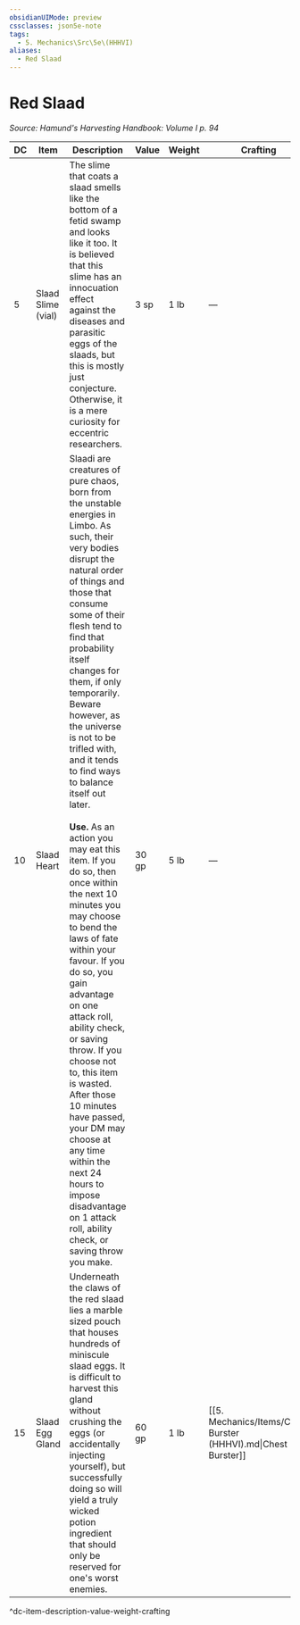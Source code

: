 ```yaml
---
obsidianUIMode: preview
cssclasses: json5e-note
tags:
  - 5. Mechanics\Src\5e\(HHHVI)
aliases:
  - Red Slaad
---
```

# Red Slaad
*Source: Hamund's Harvesting Handbook: Volume I p. 94* 

| DC | Item | Description | Value | Weight | Crafting |
|----|------|-------------|-------|--------|----------|
| 5 | Slaad Slime (vial) | The slime that coats a slaad smells like the bottom of a fetid swamp and looks like it too. It is believed that this slime has an innocuation effect against the diseases and parasitic eggs of the slaads, but this is mostly just conjecture. Otherwise, it is a mere curiosity for eccentric researchers. | 3 sp | 1 lb | — |
| 10 | Slaad Heart | Slaadi are creatures of pure chaos, born from the unstable energies in Limbo. As such, their very bodies disrupt the natural order of things and those that consume some of their flesh tend to find that probability itself changes for them, if only temporarily. Beware however, as the universe is not to be trifled with, and it tends to find ways to balance itself out later.<br /><br />**Use.** As an action you may eat this item. If you do so, then once within the next 10 minutes you may choose to bend the laws of fate within your favour. If you do so, you gain advantage on one attack roll, ability check, or saving throw. If you choose not to, this item is wasted. After those 10 minutes have passed, your DM may choose at any time within the next 24 hours to impose disadvantage on 1 attack roll, ability check, or saving throw you make. | 30 gp | 5 lb | — |
| 15 | Slaad Egg Gland | Underneath the claws of the red slaad lies a marble sized pouch that houses hundreds of miniscule slaad eggs. It is difficult to harvest this gland without crushing the eggs (or accidentally injecting yourself), but successfully doing so will yield a truly wicked potion ingredient that should only be reserved for one's worst enemies. | 60 gp | 1 lb | [[5. Mechanics/Items/Chest Burster (HHHVI).md\|Chest Burster]] |
^dc-item-description-value-weight-crafting
